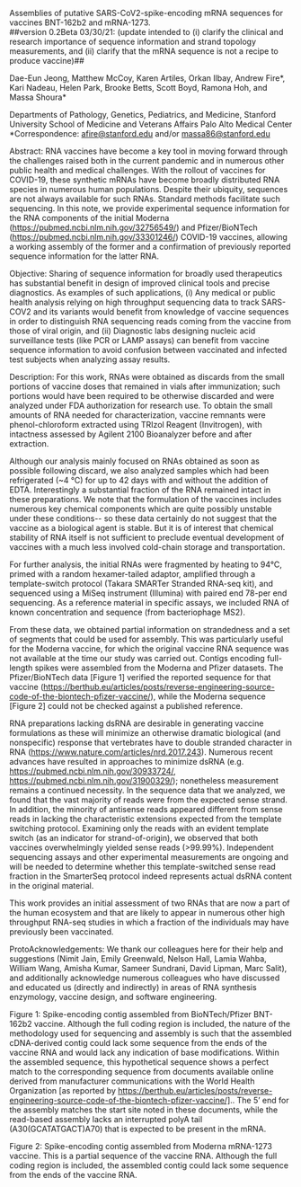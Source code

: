  Assemblies of putative SARS-CoV2-spike-encoding mRNA sequences for vaccines BNT-162b2 and mRNA-1273.    							 
##version 0.2Beta 03/30/21: (update intended to (i) clarify the clinical and research importance of sequence information and strand topology measurements, and (ii) clarify that the mRNA sequence is not a recipe to produce vaccine)##

Dae-Eun Jeong, Matthew McCoy, Karen Artiles, Orkan Ilbay, Andrew Fire*, Kari Nadeau, Helen Park, Brooke Betts, Scott Boyd, Ramona Hoh, and Massa Shoura*

Departments of Pathology, Genetics, Pediatrics, and Medicine, Stanford University School of Medicine and Veterans Affairs Palo Alto Medical Center
*Correspondence: afire@stanford.edu and/or massa86@stanford.edu

Abstract: RNA vaccines have become a key tool in moving forward through the challenges raised both in the current pandemic and in numerous other public health and medical challenges.  With the rollout of vaccines for COVID-19, these synthetic mRNAs have become broadly distributed RNA species in numerous human populations.  Despite their ubiquity, sequences are not always available for such RNAs.  Standard methods facilitate such sequencing.  In this note, we provide experimental sequence information for the RNA components of the initial Moderna (https://pubmed.ncbi.nlm.nih.gov/32756549/) and Pfizer/BioNTech (https://pubmed.ncbi.nlm.nih.gov/33301246/) COVID-19 vaccines, allowing a working assembly of the former and a confirmation of previously reported sequence information for the latter RNA.

Objective: Sharing of sequence information for broadly used therapeutics has substantial benefit in design of improved clinical tools and precise diagnostics.  As examples of such applications, (i) Any medical or public health analysis relying on high throughput sequencing data to track SARS-COV2 and its variants would benefit from knowledge of vaccine sequences in order to distinguish RNA sequencing reads coming from the vaccine from those of viral origin, and (ii) Diagnostic labs designing nucleic acid surveillance tests (like PCR or LAMP assays) can benefit from vaccine sequence information to avoid confusion between vaccinated and infected test subjects when analyzing assay results. 

Description: For this work, RNAs were obtained as discards from the small portions of vaccine doses that remained in vials after immunization; such portions would have been required to be otherwise discarded and were analyzed under FDA authorization for research use.  To obtain the small amounts of RNA needed for characterization, vaccine remnants were phenol-chloroform extracted using TRIzol Reagent (Invitrogen), with intactness assessed by Agilent 2100 Bioanalyzer before and after extraction.  

Although our analysis mainly focused on RNAs obtained as soon as possible following discard, we also analyzed samples which had been refrigerated (~4 ℃) for up to 42 days with and without the addition of EDTA.  Interestingly a substantial fraction of the RNA remained intact in these preparations.  We note that the formulation of the vaccines includes numerous key chemical components which are quite possibly unstable under these conditions-- so these data certainly do not suggest that the vaccine as a biological agent is stable.  But it is of interest that chemical stability of RNA itself is not sufficient to preclude eventual development of vaccines with a much less involved cold-chain storage and transportation. 

For further analysis, the initial RNAs were fragmented by heating to 94℃, primed with a random hexamer-tailed adaptor, amplified through a template-switch protocol (Takara SMARTer Stranded RNA-seq kit), and sequenced using a MiSeq instrument (Illumina) with paired end 78-per end sequencing.  As a reference material in specific assays, we included RNA of known concentration and sequence (from bacteriophage MS2).

From these data, we obtained partial information on strandedness and a set of segments that could be used for assembly.  This was particularly useful for the Moderna vaccine, for which the original vaccine RNA sequence was not available at the time our study was carried out.  Contigs encoding full-length spikes were assembled from the Moderna and Pfizer datasets.  The Pfizer/BioNTech data [Figure 1] verified the reported sequence for that vaccine (https://berthub.eu/articles/posts/reverse-engineering-source-code-of-the-biontech-pfizer-vaccine/), while the Moderna sequence [Figure 2] could not be checked against a published reference. 

RNA preparations lacking dsRNA are desirable in generating vaccine formulations as these will minimize an otherwise dramatic biological (and nonspecific) response that vertebrates have to double stranded character in RNA (https://www.nature.com/articles/nrd.2017.243).  Numerous recent advances have resulted in approaches to minimize dsRNA (e.g. https://pubmed.ncbi.nlm.nih.gov/30933724/, https://pubmed.ncbi.nlm.nih.gov/31900329/); nonetheless measurement remains a continued necessity.   In the sequence data that we analyzed, we found that the vast majority of reads were from the expected sense strand.  In addition, the minority of antisense reads appeared different from sense reads in lacking the characteristic extensions expected from the template switching protocol.  Examining only the reads with an evident template switch (as an indicator for strand-of-origin), we observed that both vaccines overwhelmingly yielded sense reads (>99.99%).  Independent sequencing assays and other experimental measurements are ongoing and will be needed to determine whether this template-switched sense read fraction in the SmarterSeq protocol indeed represents actual dsRNA content in the original material.

This work provides an initial assessment of two RNAs that are now a part of the human ecosystem and that are likely to appear in numerous other high throughput RNA-seq studies in which a fraction of the individuals may have previously been vaccinated.

ProtoAcknowledgements: We thank our colleagues here for their help and suggestions (Nimit Jain, Emily Greenwald, Nelson Hall, Lamia Wahba, William Wang, Amisha Kumar, Sameer Sundrani, David Lipman, Marc Salit), and additionally acknowledge numerous colleagues who have discussed and educated us (directly and indirectly) in areas of RNA synthesis enzymology, vaccine design, and software engineering.

Figure 1: Spike-encoding contig assembled from BioNTech/Pfizer BNT-162b2 vaccine.  Although the full coding region is included, the nature of the methodology used for sequencing and assembly is such that the assembled cDNA-derived contig could lack some sequence from the ends of the vaccine RNA and would lack any indication of base modifications.  Within the assembled sequence, this hypothetical sequence shows a perfect match to the corresponding sequence from documents available online derived from manufacturer communications with the World Health Organization [as reported by https://berthub.eu/articles/posts/reverse-engineering-source-code-of-the-biontech-pfizer-vaccine/].. The 5’ end for the assembly matches the start site noted in these documents, while the read-based assembly lacks an interrupted polyA tail (A30(GCATATGACT)A70) that is expected to be present in the mRNA.  

Figure 2: Spike-encoding contig assembled from Moderna mRNA-1273 vaccine.  This is a partial sequence of the vaccine RNA.  Although the full coding region is included, the assembled contig could lack some sequence from the ends of the vaccine RNA.  




